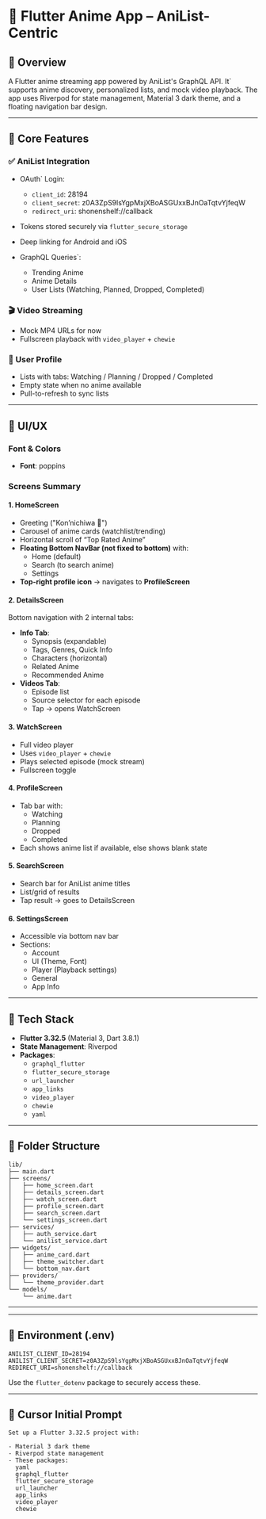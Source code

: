 # 📱 Flutter Anime App – AniList-Centric

## 🚀 Overview
A Flutter anime streaming app powered by AniList's GraphQL API. It` supports anime discovery, personalized lists, and mock video playback. The app uses Riverpod for state management, Material 3 dark theme, and a floating navigation bar design.

---

## 🔑 Core Features

### ✅ AniList Integration
- OAuth` Login:
  - `client_id`: 28194
  - `client_secret`: z0A3ZpS9lsYgpMxjXBoASGUxxBJnOaTqtvYjfeqW
  - `redirect_uri`: shonenshelf://callback
- Tokens stored securely via `flutter_secure_storage`
- Deep linking for Android and iOS

- GraphQL Queries`:
  - Trending Anime
  - Anime Details
  - User Lists (Watching, Planned, Dropped, Completed)

### 🎬 Video Streaming
- Mock MP4 URLs for now
- Fullscreen playback with `video_player` + `chewie`

### 👤 User Profile
- Lists with tabs: Watching / Planning / Dropped / Completed
- Empty state when no anime available
- Pull-to-refresh to sync lists

---

## 🎨 UI/UX

### Font & Colors
- **Font**: poppins

### Screens Summary

#### 1. **HomeScreen**
- Greeting ("Kon’nichiwa 👋")
- Carousel of anime cards (watchlist/trending)
- Horizontal scroll of “Top Rated Anime”
- **Floating Bottom NavBar (not fixed to bottom)** with:
  - Home (default)
  - Search (to search anime)
  - Settings
- **Top-right profile icon** → navigates to **ProfileScreen**

#### 2. **DetailsScreen**
Bottom navigation with 2 internal tabs:
- **Info Tab**:
  - Synopsis (expandable)
  - Tags, Genres, Quick Info
  - Characters (horizontal)
  - Related Anime
  - Recommended Anime
- **Videos Tab**:
  - Episode list
  - Source selector for each episode
  - Tap → opens WatchScreen

#### 3. **WatchScreen**
- Full video player
- Uses `video_player` + `chewie`
- Plays selected episode (mock stream)
- Fullscreen toggle

#### 4. **ProfileScreen**
- Tab bar with:
  - Watching
  - Planning
  - Dropped
  - Completed
- Each shows anime list if available, else shows blank state

#### 5. **SearchScreen**
- Search bar for AniList anime titles
- List/grid of results
- Tap result → goes to DetailsScreen

#### 6. **SettingsScreen**
- Accessible via bottom nav bar
- Sections:
  - Account
  - UI (Theme, Font)
  - Player (Playback settings)
  - General
  - App Info

---

## 🧱 Tech Stack

- **Flutter 3.32.5** (Material 3, Dart 3.8.1)
- **State Management**: Riverpod
- **Packages**:
  - `graphql_flutter`  
  - `flutter_secure_storage`
  - `url_launcher`
  - `app_links`
  - `video_player`
  - `chewie`
  - `yaml`

---

## 📁 Folder Structure

```
lib/
├── main.dart
├── screens/
│   ├── home_screen.dart
│   ├── details_screen.dart
│   ├── watch_screen.dart
│   ├── profile_screen.dart
│   ├── search_screen.dart
│   └── settings_screen.dart
├── services/
│   ├── auth_service.dart
│   └── anilist_service.dart
├── widgets/
│   ├── anime_card.dart
│   ├── theme_switcher.dart
│   └── bottom_nav.dart
├── providers/
│   └── theme_provider.dart
└── models/
    └── anime.dart
```

---

---

## 🔐 Environment (.env)

```
ANILIST_CLIENT_ID=28194
ANILIST_CLIENT_SECRET=z0A3ZpS9lsYgpMxjXBoASGUxxBJnOaTqtvYjfeqW
REDIRECT_URI=shonenshelf://callback
```

Use the `flutter_dotenv` package to securely access these.

---

## 🧠 Cursor Initial Prompt

```
Set up a Flutter 3.32.5 project with:

- Material 3 dark theme
- Riverpod state management
- These packages:
  yaml
  graphql_flutter
  flutter_secure_storage
  url_launcher
  app_links
  video_player
  chewie
```